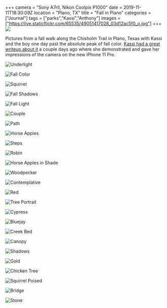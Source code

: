 +++
camera = "Sony A7rII, Nikon Coolpix P1000"
date = 2019-11-11T18:30:09Z
location = "Plano, TX"
title = "Fall in Plano"
categories = ["Journal"]
tags = ["parks","Kassi","Anthony"]
images = ["https://live.staticflickr.com/65535/49051417028_03d12ac5f0_o.jpg"]
+++
![](https://live.staticflickr.com/65535/49051417028_03d12ac5f0_o.jpg)
<!--more-->

Pictures from a fall walk along the Chisholm Trail in Plano, Texas with Kassi and the boy one day past the absolute peak of fall color. [Kassi had a great writeup about it](https://kassiblogtoo.blogspot.com/2019/11/a-walk-on-chisholm-trail-with-my-new.html) a couple days ago where she demonstrated and gave her impressions of the camera on the new iPhone 11 Pro. 

![Underlight](https://live.staticflickr.com/65535/49052139722_57df8ad398_k.jpg)

![Fall Color](https://live.staticflickr.com/65535/49051926456_5c8f325992_k.jpg)

![Squirrel](https://live.staticflickr.com/65535/49051414318_2d7a645917_k.jpg)

![Fall Shadows](https://live.staticflickr.com/65535/49051417028_a1dd50021c_k.jpg)

![Fall Light](https://live.staticflickr.com/65535/49052141282_93181f7c69_k.jpg)

![Couple](https://live.staticflickr.com/65535/49051416553_6f8ce00c8f_k.jpg)

![Path](https://live.staticflickr.com/65535/49051924721_21f9c36857_k.jpg)

![Horse Apples](https://live.staticflickr.com/65535/49051416083_8fbe580123_k.jpg)

![Steps](https://live.staticflickr.com/65535/49051414243_66acf23212_k.jpg)

![Robin](https://live.staticflickr.com/65535/49051925181_72fdefb25e_k.jpg)

![Horse Apples in Shade](https://live.staticflickr.com/65535/49052139387_09285dce4d_k.jpg)

![Woodpecker](https://live.staticflickr.com/65535/49051926191_372f832b94_o.jpg)

![Contemplative](https://live.staticflickr.com/65535/49051417203_856601afd5_k.jpg)

![Red](https://live.staticflickr.com/65535/49051925926_37062defa5_k.jpg)

![Tree Portrait](https://live.staticflickr.com/65535/49052140222_c9036e79dc_k.jpg)

![Cypress](https://live.staticflickr.com/65535/49051925336_22a9a7a9ef_k.jpg)

![Bluejay](https://live.staticflickr.com/65535/49051414378_44c3ed8d68_k.jpg)

![Creek Bed](https://live.staticflickr.com/65535/49052138722_a6cd3f373b_k.jpg)

![Canopy](https://live.staticflickr.com/65535/49052139907_5507249b57_k.jpg)

![Shadows](https://live.staticflickr.com/65535/49051927156_4a428a6e63_k.jpg)

![Gold](https://live.staticflickr.com/65535/49051416783_4b82eef734_k.jpg)

![Chicken Tree](https://live.staticflickr.com/65535/49051414718_a50d93ebcb_k.jpg)

![Squirrel Poised](https://live.staticflickr.com/65535/49052139122_cd72b0803a_k.jpg)

![Bridge](https://live.staticflickr.com/65535/49051416918_9a8b92b21b_k.jpg)

![Stone](https://live.staticflickr.com/65535/49051925406_156a0f1ca4_k.jpg)
